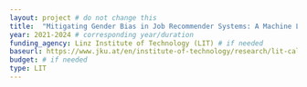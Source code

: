 ```yaml
---
layout: project # do not change this
title: 	"Mitigating Gender Bias in Job Recommender Systems: A Machine Learning-Law Synergy (TIMELY)"	# title of the project
year: 2021-2024	# corresponding year/duration
funding_agency: Linz Institute of Technology (LIT) # if needed
baseurl: https://www.jku.at/en/institute-of-technology/research/lit-calls/schedl/
budget: # if needed
type: LIT 
---
```

